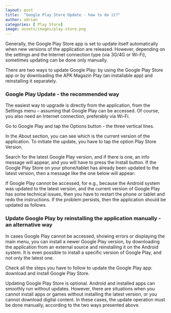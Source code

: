 ```yaml
---
layout: post
title:  "Google Play Store Update - how to do it?"
author: adrian
categories: [ Play Store]
image: assets/images/play-store.png
---
```

Generally, the Google Play Store app is set to update itself automatically when new versions of the application are released. However, depending on the settings and the Internet connection type (via 3G/4G or Wi-Fi), sometimes updating can be done only manually.

There are two ways to update Google Play: by using the Google Play Store app or by downloading the APK Magazin Play (an installable app) and reinstalling it separately.


### Google Play Update - the recommended way

The easiest way to upgrade is directly from the application, from the Settings menu – assuming that Google Play can be accessed. Of course, you also need an Internet connection, preferably via Wi-Fi.

Go to Google Play and tap the Options button - the three vertical lines.

In the About section, you can see which is the current version of the application. To initiate the update, you have to tap the option Play Store Version.

Search for the latest Google Play version, and if there is one, an info message will appear, and you will have to press the Install button. If the Google Play Store on your phone/tablet has already been updated to the latest version, then a message like the one below will appear:

If Google Play cannot be accessed, for e.g., because the Android system was updated to the latest version, and the current version of Google Play has some technical issues, then you have to restart the phone or tablet and redo the instructions. If the problem persists, then the application should be updated as follows.


### Update Google Play by reinstalling the application manually - an alternative way

In cases Google Play cannot be accessed, showing errors or displaying the main menu, you can install a newer Google Play version, by downloading the application from an external source and reinstalling it on the Android system. It is even possible to install a specific version of Google Play, and not only the latest one.

Check all the steps you have to follow to update the Google Play app: download and install Google Play Store.

Updating Google Play Store is optional. Android and installed apps can smoothly run without updates. However, there are situations when you cannot install apps or games without installing the latest version, or you cannot download digital content. In these cases, the update operation must be done manually, according to the two ways presented above.